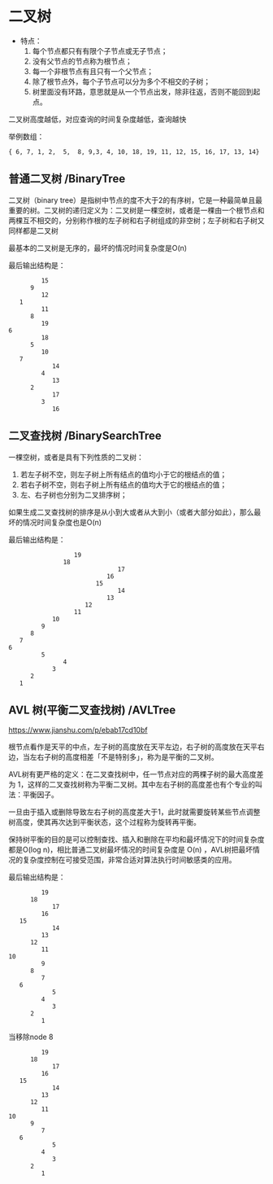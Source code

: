 # 二叉树
* 特点：
  1. 每个节点都只有有限个子节点或无子节点；
  2. 没有父节点的节点称为根节点；
  3. 每一个非根节点有且只有一个父节点；
  4. 除了根节点外，每个子节点可以分为多个不相交的子树；
  5. 树里面没有环路，意思就是从一个节点出发，除非往返，否则不能回到起点。

二叉树高度越低，对应查询的时间复杂度越低，查询越快

举例数组：
```
{ 6, 7, 1, 2,  5,  8, 9,3, 4, 10, 18, 19, 11, 12, 15, 16, 17, 13, 14}
```
## 普通二叉树 /BinaryTree
二叉树（binary tree）是指树中节点的度不大于2的有序树，它是一种最简单且最重要的树。二叉树的递归定义为：二叉树是一棵空树，或者是一棵由一个根节点和两棵互不相交的，分别称作根的左子树和右子树组成的非空树；左子树和右子树又同样都是二叉树

最基本的二叉树是无序的，最坏的情况时间复杂度是O(n)

最后输出结构是：
```
         15
      9
         12
   1
         11
      8
         19
6
         18
      5
         10
   7
            14
         4
            13
      2
            17
         3
            16
```

## 二叉查找树 /BinarySearchTree
  
一棵空树，或者是具有下列性质的二叉树：
 1. 若左子树不空，则左子树上所有结点的值均小于它的根结点的值；
 2. 若右子树不空，则右子树上所有结点的值均大于它的根结点的值；
 3. 左、右子树也分别为二叉排序树；

如果生成二叉查找树的排序是从小到大或者从大到小（或者大部分如此），那么最坏的情况时间复杂度也是O(n)

最后输出结构是：
```
                  19
               18
                              17
                           16
                        15
                              14
                           13
                     12
                  11
            10
         9
      8
   7
6
         5
               4
            3
      2
   1
```

## AVL 树(平衡二叉查找树) /AVLTree
https://www.jianshu.com/p/ebab17cd10bf

根节点看作是天平的中点，左子树的高度放在天平左边，右子树的高度放在天平右边，当左右子树的高度相差「不是特别多」，称为是平衡的二叉树。

AVL树有更严格的定义：在二叉查找树中，任一节点对应的两棵子树的最大高度差为 1，这样的二叉查找树称为平衡二叉树。其中左右子树的高度差也有个专业的叫法：平衡因子。

一旦由于插入或删除导致左右子树的高度差大于1，此时就需要旋转某些节点调整树高度，使其再次达到平衡状态，这个过程称为旋转再平衡。

保持树平衡的目的是可以控制查找、插入和删除在平均和最坏情况下的时间复杂度都是O(log n)，相比普通二叉树最坏情况的时间复杂度是 O(n) ，AVL树把最坏情况的复杂度控制在可接受范围，非常合适对算法执行时间敏感类的应用。

最后输出结构是：
```
         19
      18
            17
         16
   15
            14
         13
      12
         11
10
         9
      8
         7
   6
            5
         4
            3
      2
         1
```
当移除node 8
```
         19
      18
            17
         16
   15
            14
         13
      12
         11
10
      9
         7
   6
            5
         4
            3
      2
         1
```